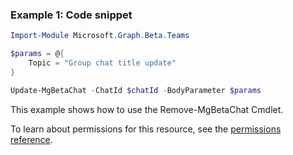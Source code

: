 ### Example 1: Code snippet

```powershell
Import-Module Microsoft.Graph.Beta.Teams

$params = @{
	Topic = "Group chat title update"
}

Update-MgBetaChat -ChatId $chatId -BodyParameter $params
```
This example shows how to use the Remove-MgBetaChat Cmdlet.

To learn about permissions for this resource, see the [permissions reference](/graph/permissions-reference).

